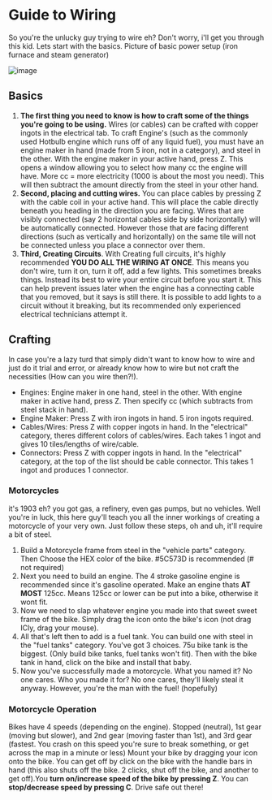 # Guide to Wiring

So you're the unlucky guy trying to wire eh? Don't worry, i'll get you
through this kid. Lets start with the basics. Picture of basic power
setup (iron furnace and steam generator)

![image](https://raw.githubusercontent.com/Civ13/civ13-wiki/master/assets/images/wiring_example.png)

## Basics

1.  **The first thing you need to know is how to craft some of the
    things you're going to be using.** Wires (or cables) can be crafted
    with copper ingots in the electrical tab. To craft Engine's (such as
    the commonly used Hotbulb engine which runs off of any liquid fuel),
    you must have an engine maker in hand (made from 5 iron, not in a
    category), and steel in the other. With the engine maker in your
    active hand, press Z. This opens a window allowing you to select how
    many cc the engine will have. More cc = more electricity (1000 is
    about the most you need). This will then subtract the amount
    directly from the steel in your other hand.
2.  **Second, placing and cutting wires.** You can place cables by
    pressing Z with the cable coil in your active hand. This will place
    the cable directly beneath you heading in the direction you are
    facing. Wires that are visibly connected (say 2 horizontal cables
    side by side horizontally) will be automatically connected. However
    those that are facing different directions (such as vertically and
    horizontally) on the same tile will not be connected unless you
    place a connector over them.
3.  **Third, Creating Circuits**. With Creating full circuits, it's
    highly recommended **YOU DO ALL THE WIRING AT ONCE**. This means you
    don't wire, turn it on, turn it off, add a few lights. This
    sometimes breaks things. Instead its best to wire your entire
    circuit before you start it. This can help prevent issues later when
    the engine has a connecting cable that you removed, but it says is
    still there. It is possible to add lights to a circuit without it
    breaking, but its recommended only experienced electrical
    technicians attempt it.

## Crafting

In case you're a lazy turd that simply didn't want to know how to wire
and just do it trial and error, or already know how to wire but not
craft the necessities (How can you wire then?!).

  - Engines: Engine maker in one hand, steel in the other. With engine
    maker in active hand, press Z. Then specify cc (which subtracts from
    steel stack in hand).
  - Engine Maker: Press Z with iron ingots in hand. 5 iron ingots
    required.
  - Cables/Wires: Press Z with copper ingots in hand. In the
    "electrical" category, theres different colors of cables/wires. Each
    takes 1 ingot and gives 10 tiles/lengths of wire/cable.
  - Connectors: Press Z with copper ingots in hand. In the "electrical"
    category, at the top of the list should be cable connector. This
    takes 1 ingot and produces 1 connector.

### Motorcycles

it's 1903 eh? you got gas, a refinery, even gas pumps, but no vehicles.
Well you're in luck, this here guy'll teach you all the inner workings
of creating a motorcycle of your very own. Just follow these steps, oh
and uh, it'll require a bit of steel.

1.  Build a Motorcycle frame from steel in the "vehicle parts" category.
    Then Choose the HEX color of the bike. \#5C573D is recommended (\#
    not required)
2.  Next you need to build an engine. The 4 stroke gasoline engine is
    recommended since it's gasoline operated. Make an engine thats **AT
    MOST** 125cc. Means 125cc or lower can be put into a bike, otherwise
    it wont fit.
3.  Now we need to slap whatever engine you made into that sweet sweet
    frame of the bike. Simply drag the icon onto the bike's icon (not
    drag ICly, drag your mouse).
4.  All that's left then to add is a fuel tank. You can build one with
    steel in the "fuel tanks" category. You've got 3 choices. 75u bike
    tank is the biggest. (Only build bike tanks, fuel tanks won't fit).
    Then with the bike tank in hand, click on the bike and install that
    baby.
5.  Now you've successfully made a motorcycle. What you named it? No one
    cares. Who you made it for? No one cares, they'll likely steal it
    anyway. However, you're the man with the fuel! (hopefully)

### Motorcycle Operation

Bikes have 4 speeds (depending on the engine). Stopped (neutral), 1st
gear (moving but slower), and 2nd gear (moving faster than 1st), and 3rd
gear (fastest. You crash on this speed you're sure to break something,
or get across the map in a minute or less) Mount your bike by dragging
your icon onto the bike. You can get off by click on the bike with the
handle bars in hand (this also shuts off the bike. 2 clicks, shut off
the bike, and another to get off).You **turn on/increase speed of the
bike by pressing Z**. You can **stop/decrease speed by pressing C**.
Drive safe out there!
